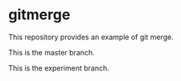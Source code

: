 # gitmerge
This repository provides an example of git merge.

This is the master branch.

This is the experiment branch.
